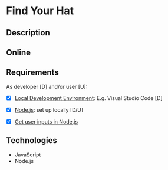 # Find Your Hat

## Description

## Online

## Requirements

As developer [D] and/or user [U]:

- [x] [Local Development Environment](https://www.codecademy.com/article/visual-studio-code): E.g. Visual Studio Code [D]

- [x] [Node.js](https://www.codecademy.com/article/setting-up-node-locally): set up locally [D/U]

- [x] [Get user inputs in Node.js](https://www.codecademy.com/article/getting-user-input-in-node-js)

## Technologies

- JavaScript
- Node.js
